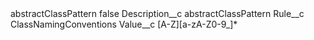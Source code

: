 <?xml version="1.0" encoding="UTF-8"?>
<CustomMetadata xmlns="http://soap.sforce.com/2006/04/metadata" xmlns:xsi="http://www.w3.org/2001/XMLSchema-instance" xmlns:xsd="http://www.w3.org/2001/XMLSchema">
    <label>abstractClassPattern</label>
    <protected>false</protected>
    <values>
        <field>Description__c</field>
        <value xsi:type="xsd:string">abstractClassPattern</value>
    </values>
    <values>
        <field>Rule__c</field>
        <value xsi:type="xsd:string">ClassNamingConventions</value>
    </values>
    <values>
        <field>Value__c</field>
        <value xsi:type="xsd:string">[A-Z][a-zA-Z0-9_]*</value>
    </values>
</CustomMetadata>

